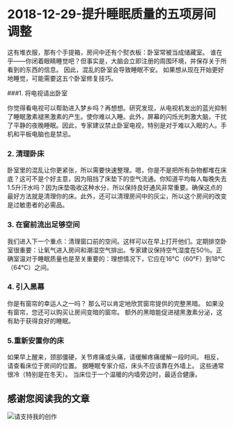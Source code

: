 # 2018-12-29-提升睡眠质量的五项房间调整

这有堆衣服，那有个手提箱，房间中还有个熨衣板：卧室常被当成储藏室。 谁在乎——你闭着眼睛睡觉吧？但事实是，大脑会立即注册的周围环境，并保存关于所看到的东西的信息。 因此，混乱的卧室会导致睡眠不安。 如果想从现在开始更好地睡觉，可能需要这五个卧室修复技巧。

###1. 将电视请出卧室

你觉得看电视可以帮助进入梦乡吗？再想想。研究发现，从电视机发出的蓝光抑制了睡眠激素褪黑激素的产生。使你难以入睡。此外，屏幕的闪烁光刺激大脑，干扰了平静的夜晚睡眠。因此，专家建议禁止卧室电视，特别是对于难以入眠的人。手机和平板电脑也是禁忌。

### 2. 清理卧床
卧室里的混乱让你更紧张，所以需要快速整理。嗯，你是不是把所有杂物都堆在床底？这可不是个好主意，因为阻挡了床垫下的空气流通。你知道平均每人每晚失去1.5升汗水吗？因为床垫吸收这种水分，所以保持良好通风非常重要。确保这点的最好方法就是清理你的床。此外，还可以清理房间中的灰尘，所以这个房间的改变是过敏患者的必需品。

### 3. 在窗前流出足够空间

我们进入下一个重点：清理窗口前的空间。这样可以在早上打开他们。定期排空卧室很重要：让氧气进入房间和潮湿空气排出。专家建议保持空气湿度在50％。正确室温对于睡眠质量也是至关重要的：理想情况下，它应在16°C（60°F）到18°C（64°C）之间。

### 4. 引入黑幕

你是有窗帘的幸运人之一吗？ 那么可以肯定地欣赏窗帘提供的完整黑暗。 如果没有窗帘，您还可以购买让房间变暗的窗帘。 额外的黑暗能促进褪黑激素分泌，这有助于获得良好的睡眠。

### 5.重新安置你的床

如果早上醒来，颈部僵硬，关节疼痛或头痛，请缓解疼痛缓解一段时间。 相反，请查看床位于房间的位置。 据睡眠专家介绍，床头不应该靠在外墙上。 这些通常很冷（特别是在冬天）。 当床位于一个温暖的内墙旁边时，最适合健康。

## 感谢您阅读我的文章

![请支持我的创作](https://sggggy.github.io/images/rewards_code.jpg)